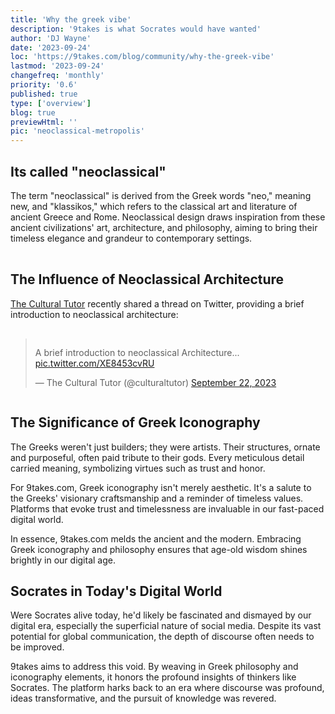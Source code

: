 ```yaml
---
title: 'Why the greek vibe'
description: '9takes is what Socrates would have wanted'
author: 'DJ Wayne'
date: '2023-09-24'
loc: 'https://9takes.com/blog/community/why-the-greek-vibe'
lastmod: '2023-09-24'
changefreq: 'monthly'
priority: '0.6'
published: true
type: ['overview']
blog: true
previewHtml: ''
pic: 'neoclassical-metropolis'
---
```


<script>
	import  PopCard  from "../../lib/components/atoms/PopCard.svelte";
</script>

## Its called "neoclassical"

The term "neoclassical" is derived from the Greek words "neo," meaning new, and "klassikos," which refers to the classical art and literature of ancient Greece and Rome. Neoclassical design draws inspiration from these ancient civilizations' art, architecture, and philosophy, aiming to bring their timeless elegance and grandeur to contemporary settings.

<div
	style="display: flex;
    justify-content: center;
margin: 1rem 0;"
>
 <PopCard
		image={`/blogs/neoclassical-metropolis.webp`}
		showIcon={false}
		tint={true}
		displayText=""
		altText="neoclassical metropolis"
		subtext=""
	/>
</div>

<!-- ## see thread by the [cultural tutor](https://twitter.com/culturaltutor) -->

## The Influence of Neoclassical Architecture

[The Cultural Tutor](https://twitter.com/culturaltutor) recently shared a thread on Twitter, providing a brief introduction to neoclassical architecture:

<div style="display: flex;
    justify-content: center;
    margin: 1rem 0;"
>
<blockquote class="twitter-tweet"><p lang="en" dir="ltr">A brief introduction to neoclassical Architecture... <a href="https://t.co/XE8453cvRU">pic.twitter.com/XE8453cvRU</a></p>&mdash; The Cultural Tutor (@culturaltutor) <a href="https://twitter.com/culturaltutor/status/1705236124581404929?ref_src=twsrc%5Etfw">September 22, 2023</a></blockquote> <script async src="https://platform.twitter.com/widgets.js" charset="utf-8"></script>

</div>

<!-- see thread for the cultural tutor -->

<!-- If Socrates was alive today he would be flabbergasted by social media. So much potential just squandered.

9takes is what Socrates would have wanted. We honor Socrates and the great greek philosophers by displaying the things that they might have looked at during their time.

The greeks built stuff to last. It was ornate and detailed.  -->

## The Significance of Greek Iconography

The Greeks weren't just builders; they were artists. Their structures, ornate and purposeful, often paid tribute to their gods. Every meticulous detail carried meaning, symbolizing virtues such as trust and honor.

For 9takes.com, Greek iconography isn't merely aesthetic. It's a salute to the Greeks' visionary craftsmanship and a reminder of timeless values. Platforms that evoke trust and timelessness are invaluable in our fast-paced digital world.

In essence, 9takes.com melds the ancient and the modern. Embracing Greek iconography and philosophy ensures that age-old wisdom shines brightly in our digital age.

## Socrates in Today's Digital World

Were Socrates alive today, he'd likely be fascinated and dismayed by our digital era, especially the superficial nature of social media. Despite its vast potential for global communication, the depth of discourse often needs to be improved.

9takes aims to address this void. By weaving in Greek philosophy and iconography elements, it honors the profound insights of thinkers like Socrates. The platform harks back to an era where discourse was profound, ideas transformative, and the pursuit of knowledge was revered.

<style lang="scss">
</style>
